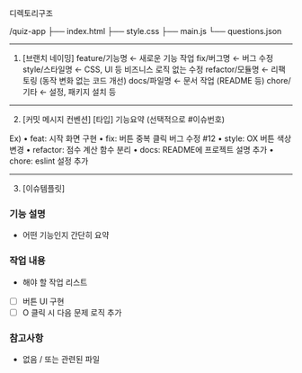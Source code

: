 디렉토리구조 

/quiz-app
  ├── index.html
  ├── style.css
  ├── main.js
  └── questions.json

  
  ---------------------------------------------------


1. [브랜치 네이밍]
feature/기능명       ← 새로운 기능 작업
fix/버그명           ← 버그 수정
style/스타일명       ← CSS, UI 등 비즈니스 로직 없는 수정
refactor/모듈명      ← 리팩토링 (동작 변화 없는 코드 개선)
docs/파일명          ← 문서 작업 (README 등)
chore/기타           ← 설정, 패키지 설치 등

-----------------------------------------------------

2. [커밋 메시지 컨벤션]
[타입] 기능요약 (선택적으로 #이슈번호)

Ex)
	•	feat: 시작 화면 구현
	•	fix: 버튼 중복 클릭 버그 수정 #12
	•	style: OX 버튼 색상 변경
	•	refactor: 점수 계산 함수 분리
	•	docs: README에 프로젝트 설명 추가
	•	chore: eslint 설정 추가


 -----------------------------------------------------

3. [이슈템플릿] 
 ### 기능 설명
- 어떤 기능인지 간단히 요약

### 작업 내용
- 해야 할 작업 리스트
- [ ] 버튼 UI 구현
- [ ] O 클릭 시 다음 문제 로직 추가

### 참고사항
- 없음 / 또는 관련된 파일

 
